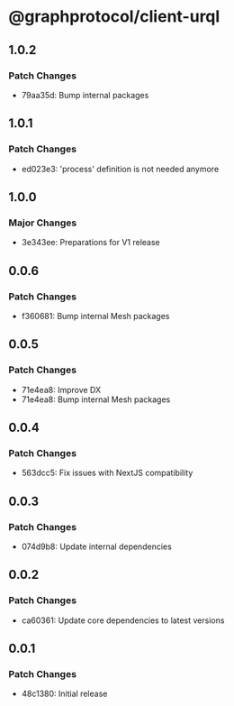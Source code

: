 # @graphprotocol/client-urql

## 1.0.2

### Patch Changes

- 79aa35d: Bump internal packages

## 1.0.1

### Patch Changes

- ed023e3: 'process' definition is not needed anymore

## 1.0.0

### Major Changes

- 3e343ee: Preparations for V1 release

## 0.0.6

### Patch Changes

- f360681: Bump internal Mesh packages

## 0.0.5

### Patch Changes

- 71e4ea8: Improve DX
- 71e4ea8: Bump internal Mesh packages

## 0.0.4

### Patch Changes

- 563dcc5: Fix issues with NextJS compatibility

## 0.0.3

### Patch Changes

- 074d9b8: Update internal dependencies

## 0.0.2

### Patch Changes

- ca60361: Update core dependencies to latest versions

## 0.0.1

### Patch Changes

- 48c1380: Initial release
